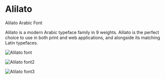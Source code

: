 # Alilato
Alilato Arabic Font

Alilato is a modern Arabic typeface family in 9 weights.
Alilato is the perfect choice to use in both print and web applications, and alongside its matching Latin typefaces.

![Alilato font](https://user-images.githubusercontent.com/87979899/127323946-c11a3682-503b-44e8-b197-5b9a3c03af2c.jpg)

![Alilato font2](https://user-images.githubusercontent.com/87979899/127323962-67452f82-9322-487c-a641-4fc5489ff45a.jpg)

![Alilato font3](https://user-images.githubusercontent.com/87979899/127323978-561303cd-1888-4d74-ae1a-a94cf499b022.jpg)
